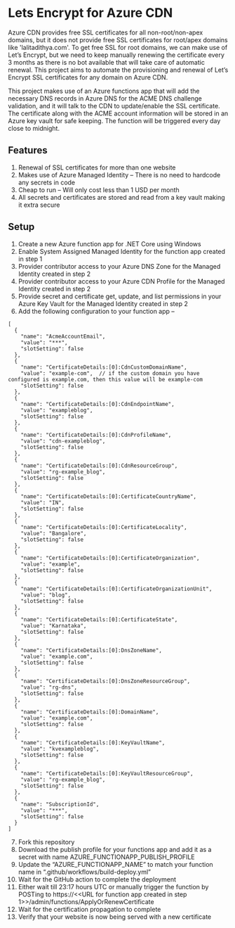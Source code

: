 # Lets Encrypt for Azure CDN 

Azure CDN provides free SSL certificates for all non-root/non-apex domains, but it does not provide free SSL certificates for root/apex domains like 'lalitadithya.com'. To get free SSL for root domains, we can make use of Let’s Encrypt, but we need to keep manually renewing the certificate every 3 months as there is no bot available that will take care of automatic renewal. This project aims to automate the provisioning and renewal of Let’s Encrypt SSL certificates for any domain on Azure CDN. 

This project makes use of an Azure functions app that will add the necessary DNS records in Azure DNS for the ACME DNS challenge validation, and it will talk to the CDN to update/enable the SSL certificate. The certificate along with the ACME account information will be stored in an Azure key vault for safe keeping. The function will be triggered every day close to midnight. 

## Features

1.	Renewal of SSL certificates for more than one website 
2.	Makes use of Azure Managed Identity – There is no need to hardcode any secrets in code
3.	Cheap to run – Will only cost less than 1 USD per month 
4.	All secrets and certificates are stored and read from a key vault making it extra secure

## Setup

1.	Create a new Azure function app for .NET Core using Windows
2.	Enable System Assigned Managed Identity for the function app created in step 1
3.	Provider contributor access to your Azure DNS Zone for the Managed Identity created in step 2
4.	Provider contributor access to your Azure CDN Profile for the Managed Identity created in step 2
5.	Provide secret and certificate get, update, and list permissions in your Azure Key Vault for the Managed Identity created in step 2
6.	Add the following configuration to your function app –
```
[
  {
    "name": "AcmeAccountEmail",
    "value": "***",
    "slotSetting": false
  },
  {
    "name": "CertificateDetails:[0]:CdnCustomDomainName",
    "value": "example-com",  // if the custom domain you have configured is example.com, then this value will be example-com
    "slotSetting": false
  },
  {
    "name": "CertificateDetails:[0]:CdnEndpointName",
    "value": "exampleblog",
    "slotSetting": false
  },
  {
    "name": "CertificateDetails:[0]:CdnProfileName",
    "value": "cdn-exampleblog",
    "slotSetting": false
  },
  {
    "name": "CertificateDetails:[0]:CdnResourceGroup",
    "value": "rg-example_blog",
    "slotSetting": false
  },
  {
    "name": "CertificateDetails:[0]:CertificateCountryName",
    "value": "IN",
    "slotSetting": false
  },
  {
    "name": "CertificateDetails:[0]:CertificateLocality",
    "value": "Bangalore",
    "slotSetting": false
  },
  {
    "name": "CertificateDetails:[0]:CertificateOrganization",
    "value": "example",
    "slotSetting": false
  },
  {
    "name": "CertificateDetails:[0]:CertificateOrganizationUnit",
    "value": "blog",
    "slotSetting": false
  },
  {
    "name": "CertificateDetails:[0]:CertificateState",
    "value": "Karnataka",
    "slotSetting": false
  },
  {
    "name": "CertificateDetails:[0]:DnsZoneName",
    "value": "example.com",
    "slotSetting": false
  },
  {
    "name": "CertificateDetails:[0]:DnsZoneResourceGroup",
    "value": "rg-dns",
    "slotSetting": false
  },
  {
    "name": "CertificateDetails:[0]:DomainName",
    "value": "example.com",
    "slotSetting": false
  },
  {
    "name": "CertificateDetails:[0]:KeyVaultName",
    "value": "kvexampleblog",
    "slotSetting": false
  },
  {
    "name": "CertificateDetails:[0]:KeyVaultResourceGroup",
    "value": "rg-example_blog",
    "slotSetting": false
  },
  {
    "name": "SubscriptionId",
    "value": "***",
    "slotSetting": false
  }
]
```
7.	Fork this repository 
8.	Download the publish profile for your functions app and add it as a secret with name AZURE_FUNCTIONAPP_PUBLISH_PROFILE
9.	Update the “AZURE_FUNCTIONAPP_NAME” to match your function name in “.github/workflows/build-deploy.yml”
10.	Wait for the GitHub action to complete the deployment 
11.	Either wait till 23:17 hours UTC or manually trigger the function by POSTing to https://<<URL for function app created in step 1>>/admin/functions/ApplyOrRenewCertificate
12.	Wait for the certification propagation to complete 
13.	Verify that your website is now being served with a new certificate

